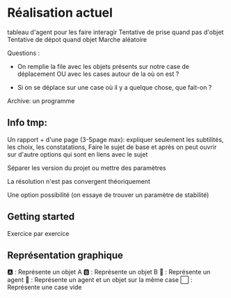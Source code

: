 # Réalisation actuel

tableau d'agent pour les faire interagir
Tentative de prise quand pas d'objet
Tentative de dépot quand objet
Marche aléatoire 


Questions : 
- On remplie la file avec les objets présents sur notre case de déplacement OU avec les cases autour de la où on est ? 
 
 - Si on se déplace sur une case où il y a quelque chose, que fait-on ? 

Archive:
un programme

## Info tmp:
Un rapport + d'une page (3-5page max): expliquer seulement les subtilités, les choix, les constatations, 
Faire le sujet de base et après on peut ouvrir sur d'autre options qui sont en liens avec le sujet

Séparer les version du projet ou mettre des paramètres

La résolution n'est pas convergent théoriquement

Une option possibilité  (on essaye de trouver un paramètre de stabilité)


## Getting started 

Exercice par exercice 

## Représentation graphique 

🅰 : Représente un objet A
🅱 : Représente un objet B
🤖 : Représente un agent
🛂 : Représente un agent et un objet sur la même case
⬜ : Représente une case vide
